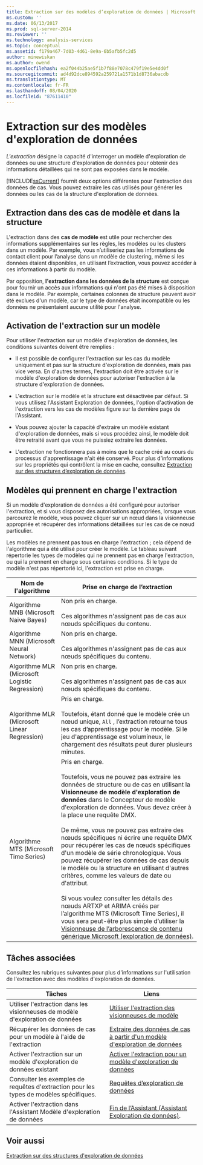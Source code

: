 ```yaml
---
title: Extraction sur des modèles d’exploration de données | Microsoft Docs
ms.custom: ''
ms.date: 06/13/2017
ms.prod: sql-server-2014
ms.reviewer: ''
ms.technology: analysis-services
ms.topic: conceptual
ms.assetid: f179a467-7d03-4d61-8e9a-6b5afb5fc2d5
author: minewiskan
ms.author: owend
ms.openlocfilehash: ea2f044b25ae5f1b7f88e7078c479f19e5e4dd0f
ms.sourcegitcommit: ad4d92dce894592a259721a1571b1d8736abacdb
ms.translationtype: MT
ms.contentlocale: fr-FR
ms.lasthandoff: 08/04/2020
ms.locfileid: "87611410"
---
```

# <a name="drillthrough-on-mining-models"></a>Extraction sur des modèles d'exploration de données
  *L'extraction* désigne la capacité d'interroger un modèle d'exploration de données ou une structure d'exploration de données pour obtenir des informations détaillées qui ne sont pas exposées dans le modèle.  
  
 [!INCLUDE[ssCurrent](../../includes/sscurrent-md.md)] fournit deux options différentes pour l'extraction des données de cas. Vous pouvez extraire les cas utilisés pour générer les données ou les cas de la structure d'exploration de données.  
  
## <a name="drillthrough-to-model-cases-vs-drillthrough-to-structure"></a>Extraction dans des cas de modèle et dans la structure  
 L'extraction dans des **cas de modèle** est utile pour rechercher des informations supplémentaires sur les règles, les modèles ou les clusters dans un modèle. Par exemple, vous n’utiliseriez pas les informations de contact client pour l’analyse dans un modèle de clustering, même si les données étaient disponibles, en utilisant l’extraction, vous pouvez accéder à ces informations à partir du modèle.  
  
 Par opposition, **l'extraction dans les données de la structure** est conçue pour fournir un accès aux informations qui n'ont pas été mises à disposition dans le modèle. Par exemple, certaines colonnes de structure peuvent avoir été exclues d'un modèle, car le type de données était incompatible ou les données ne présentaient aucune utilité pour l'analyse.  
  
## <a name="enabling-drillthrough-on-a-model"></a>Activation de l'extraction sur un modèle  
 Pour utiliser l'extraction sur un modèle d'exploration de données, les conditions suivantes doivent être remplies :  
  
-   Il est possible de configurer l'extraction sur les cas du modèle uniquement et pas sur la structure d'exploration de données, mais pas vice versa.  En d'autres termes, l'extraction doit être activée sur le modèle d'exploration de données pour autoriser l'extraction à la structure d'exploration de données.  
  
-   L'extraction sur le modèle et la structure est désactivée par défaut. Si vous utilisez l'Assistant Exploration de données, l'option d'activation de l'extraction vers les cas de modèles figure sur la dernière page de l'Assistant.  
  
-   Vous pouvez ajouter la capacité d'extraire un modèle existant d'exploration de données, mais si vous procédez ainsi, le modèle doit être retraité avant que vous ne puissiez extraire les données.  
  
-   L'extraction ne fonctionnera pas à moins que le cache créé au cours du processus d'apprentissage n'ait été conservé. Pour plus d’informations sur les propriétés qui contrôlent la mise en cache, consultez [Extraction sur des structures d’exploration de données](drillthrough-on-mining-structures.md).  
  
## <a name="models-that-support-drillthrough"></a>Modèles qui prennent en charge l'extraction  
 Si un modèle d'exploration de données a été configuré pour autoriser l'extraction, et si vous disposez des autorisations appropriées, lorsque vous parcourez le modèle, vous pouvez cliquer sur un nœud dans la visionneuse appropriée et récupérer des informations détaillées sur les cas de ce nœud particulier.  
  
 Les modèles ne prennent pas tous en charge l'extraction ; cela dépend de l'algorithme qui a été utilisé pour créer le modèle. Le tableau suivant répertorie les types de modèles qui ne prennent pas en charge l'extraction, ou qui la prennent en charge sous certaines conditions. Si le type de modèle n'est pas répertorié ici, l'extraction est prise en charge.  
  
|**Nom de l'algorithme**|**Prise en charge de l’extraction**|  
|------------------------|----------------------------------|  
|Algorithme MNB (Microsoft Naive Bayes)|Non pris en charge.<br /><br /> Ces algorithmes n'assignent pas de cas aux nœuds spécifiques du contenu.|  
|Algorithme MNN (Microsoft Neural Network)|Non pris en charge.<br /><br /> Ces algorithmes n'assignent pas de cas aux nœuds spécifiques du contenu.|  
|Algorithme MLR (Microsoft Logistic Regression)|Non pris en charge.<br /><br /> Ces algorithmes n'assignent pas de cas aux nœuds spécifiques du contenu.|  
|Algorithme MLR (Microsoft Linear Regression)|Pris en charge.<br /><br /> Toutefois, étant donné que le modèle crée un nœud unique, `All` , l’extraction retourne tous les cas d’apprentissage pour le modèle. Si le jeu d'apprentissage est volumineux, le chargement des résultats peut durer plusieurs minutes.|  
|Algorithme MTS (Microsoft Time Series)|Pris en charge.<br /><br /> Toutefois, vous ne pouvez pas extraire les données de structure ou de cas en utilisant la **Visionneuse de modèle d'exploration de données** dans le Concepteur de modèle d'exploration de données. Vous devez créer à la place une requête DMX.<br /><br /> De même, vous ne pouvez pas extraire des nœuds spécifiques ni écrire une requête DMX pour récupérer les cas de nœuds spécifiques d'un modèle de série chronologique. Vous pouvez récupérer les données de cas depuis le modèle ou la structure en utilisant d'autres critères, comme les valeurs de date ou d'attribut.<br /><br /> Si vous voulez consulter les détails des nœuds ARTXP et ARIMA créés par l’algorithme MTS (Microsoft Time Series), il vous sera peut-être plus simple d’utiliser la [Visionneuse de l’arborescence de contenu générique Microsoft &#40;exploration de données&#41;](../microsoft-generic-content-tree-viewer-data-mining.md).|  
  
## <a name="related-tasks"></a>Tâches associées  
 Consultez les rubriques suivantes pour plus d'informations sur l'utilisation de l'extraction avec des modèles d'exploration de données.  
  
|Tâches|Liens|  
|-----------|-----------|  
|Utiliser l'extraction dans les visionneuses de modèle d'exploration de données|[Utiliser l'extraction des visionneuses de modèle](use-drillthrough-from-the-model-viewers.md)|  
|Récupérer les données de cas pour un modèle à l'aide de l'extraction|[Extraire des données de cas à partir d'un modèle d'exploration de données](drill-through-to-case-data-from-a-mining-model.md)|  
|Activer l'extraction sur un modèle d'exploration de données existant|[Activer l'extraction pour un modèle d'exploration de données](enable-drillthrough-for-a-mining-model.md)|  
|Consulter les exemples de requêtes d'extraction pour les types de modèles spécifiques.|[Requêtes d’exploration de données](data-mining-queries.md)|  
|Activer l'extraction dans l'Assistant Modèle d'exploration de données|[Fin de l’Assistant &#40;Assistant Exploration de données&#41;](../completing-the-wizard-data-mining-wizard.md).|  
  
## <a name="see-also"></a>Voir aussi  
 [Extraction sur des structures d'exploration de données](drillthrough-on-mining-structures.md)  
  
  

